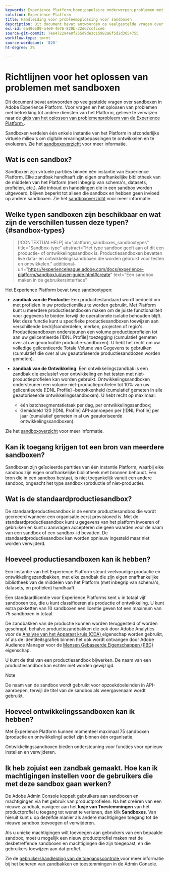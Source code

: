 ```yaml
---
keywords: Experience Platform;home;populaire onderwerpen;problemen met sandbox
solution: Experience Platform
title: Handleiding voor probleemoplossing voor sandboxen
description: Dit document bevat antwoorden op veelgestelde vragen over sandboxen in Adobe Experience Platform.
exl-id: 6a496509-a4e9-4e76-829b-32d67ccfcce6
source-git-commit: 7ee472294e8f255d9de3c15982a6f5d2d3654755
workflow-type: tm+mt
source-wordcount: '820'
ht-degree: 2%

---
```


# Richtlijnen voor het oplossen van problemen met sandboxen

Dit document bevat antwoorden op veelgestelde vragen over sandboxen in Adobe Experience Platform. Voor vragen en het oplossen van problemen met betrekking tot andere diensten van het Platform, gelieve te verwijzen naar de [ gids van het oplossen van problemenprobleem van de Experience Platform ](../landing/troubleshooting.md).

Sandboxen verdelen één enkele instantie van het Platform in afzonderlijke virtuele milieu&#39;s om digitale ervaringstoepassingen te ontwikkelen en te evolueren. Zie het [sandboxoverzicht](home.md) voor meer informatie.

## Wat is een sandbox?

Sandboxen zijn virtuele partities binnen één instantie van Experience Platform. Elke zandbak handhaaft zijn eigen onafhankelijke bibliotheek van de middelen van het Platform (met inbegrip van schema&#39;s, datasets, profielen, etc.). Alle inhoud en handelingen die in een sandbox worden uitgevoerd, blijven beperkt tot alleen die sandbox en hebben geen invloed op andere sandboxen. Zie het [sandboxoverzicht](home.md) voor meer informatie.

## Welke typen sandboxen zijn beschikbaar en wat zijn de verschillen tussen deze typen? {#sandbox-types}

>[!CONTEXTUALHELP]
>id="platform_sandboxes_sandboxtypes"
>title="Sandbox-type"
>abstract="Het type sandbox geeft aan of dit een productie- of ontwikkelingssandbox is. Productiesandboxen bevatten live data- en ontwikkelingssandboxen die worden gebruikt voor testen en ontwikkelen."
>additional-url="https://experienceleague.adobe.com/docs/experience-platform/sandbox/ui/user-guide.html#create" text="Een sandbox maken in de gebruikersinterface"

Het Experience Platform bevat twee sandboxtypen:

* **zandbak van de Productie**: Een productiestandaard wordt bedoeld om met profielen in uw productiemilieu te worden gebruikt. Met Platform kunt u meerdere productiesandboxen maken om de juiste functionaliteit voor gegevens te bieden terwijl de operationele isolatie behouden blijft. Met deze functie kunt u specifieke productiesandboxen toewijzen aan verschillende bedrijfsonderdelen, merken, projecten of regio&#39;s. Productiesandboxen ondersteunen een volume productieprofielen tot aan uw gelicentieerde [!DNL Profile] toezegging (cumulatief gemeten over al uw geoorloofde productie-sandboxen). U hebt het recht om uw volledige gelicentieerde Totale Volume van Gegevens te gebruiken (cumulatief die over al uw geautoriseerde productiesanddozen worden gemeten).

* **zandbak van de Ontwikkeling**: Een ontwikkelingszandbak is een zandbak die exclusief voor ontwikkeling en het testen met niet-productieprofielen kan worden gebruikt. Ontwikkelingssandboxen ondersteunen een volume niet-productieprofielen tot 10% van uw gelicentieerde [!DNL Profile] -betrokkenheid (cumulatief gemeten in alle geautoriseerde ontwikkelingssandboxen). U hebt recht op maximaal:
   * één batchsegmentatietaak per dag, per ontwikkelingssandbox;
   * Gemiddeld 120 [!DNL Profile] API-aanroepen per [!DNL Profile] per jaar (cumulatief gemeten in al uw geautoriseerde ontwikkelingssandboxen).

Zie het [sandboxoverzicht](./home.md) voor meer informatie.

## Kan ik toegang krijgen tot een bron van meerdere sandboxen?

Sandboxen zijn geïsoleerde partities van één instantie Platform, waarbij elke sandbox zijn eigen onafhankelijke bibliotheek met bronnen behoudt. Een bron die in een sandbox bestaat, is niet toegankelijk vanuit een andere sandbox, ongeacht het type sandbox (productie of niet-productie).

## Wat is de standaardproductiesandbox?

De standaardproductiesandbox is de eerste productiesandbox die wordt gecreeerd wanneer een organisatie eerst provisioned is. Met de standaardproductiesandbox kunt u gegevens van het platform invoeren of gebruiken en kunt u aanvragen accepteren die geen waarden voor de naam van een sandbox of een sandbox-id bevatten. De standaardproductiesandbox kan worden opnieuw ingesteld maar niet worden verwijderd.

## Hoeveel productiesandboxen kan ik hebben?

Een instantie van het Experience Platform steunt veelvoudige productie en ontwikkelingszandbakken, met elke zandbak die zijn eigen onafhankelijke bibliotheek van de middelen van het Platform (met inbegrip van schema&#39;s, datasets, en profielen) handhaaft.

Een standaardlicentie voor Experience Platforms kent u in totaal vijf sandboxen toe, die u kunt classificeren als productie of ontwikkeling. U kunt extra pakketten van 10 sandboxen een licentie geven tot een maximum van 75 sandboxen in totaal.

De zandbakken van de productie kunnen worden teruggesteld of worden geschrapt, behalve productiezandbakken die ook door Adobe Analytics voor de [ Analyse van het Apparaat kruis (CDA) ](https://experienceleague.adobe.com/docs/analytics/components/cda/overview.html?lang=nl) eigenschap worden gebruikt, of als de identiteitsgrafiek binnen het ook wordt ontvangen door Adobe Audience Manager voor de [ Mensen Gebaseerde Eigenschappen (PBD) ](https://experienceleague.adobe.com/docs/audience-manager/user-guide/features/destinations/people-based/people-based-destinations-overview.html?lang=nl) eigenschap.

U kunt de titel van een productiesandbox bijwerken. De naam van een productiesandbox kan echter niet worden gewijzigd.

>[!NOTE]
>
>De naam van de sandbox wordt gebruikt voor opzoekdoeleinden in API-aanroepen, terwijl de titel van de sandbox als weergavenaam wordt gebruikt.

## Hoeveel ontwikkelingssandboxen kan ik hebben?

Met Experience Platform kunnen momenteel maximaal 75 sandboxen (productie en ontwikkeling) actief zijn binnen één organisatie.

Ontwikkelingssandboxen bieden ondersteuning voor functies voor opnieuw instellen en verwijderen.

## Ik heb zojuist een zandbak gemaakt. Hoe kan ik machtigingen instellen voor de gebruikers die met deze sandbox gaan werken?

De Adobe Admin Console koppelt gebruikers aan sandboxen en machtigingen via het gebruik van productprofielen. Na het creëren van een nieuwe zandbak, navigeer aan het **lusje van Toestemmingen** van het productprofiel u toegang tot wenst te verlenen, dan klik **Sandboxes**. Van hieruit kunt u op dezelfde manier als andere machtigingen toegang tot de nieuwe sandbox toevoegen of verwijderen.

Als u unieke machtigingen wilt toevoegen aan gebruikers van een bepaalde sandbox, moet u mogelijk een nieuw productprofiel maken met de desbetreffende sandboxen en machtigingen die zijn toegepast, en die gebruikers toewijzen aan dat profiel.

Zie de [ gebruikershandleiding van de toegangscontrole ](../access-control/ui/overview.md) voor meer informatie bij het beheren van zandbakken en toestemmingen in de Admin Console.
